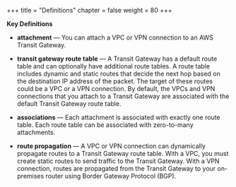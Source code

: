 +++
title = "Definitions"
chapter = false
weight = 80
+++

**Key Definitions**

- **attachment** — You can attach a VPC or VPN connection to an AWS Transit Gateway.

- **transit gateway route table** — A Transit Gateway has a default route table and can optionally have additional route tables. A route table includes dynamic and static routes that decide the next hop based on the destination IP address of the packet. The target of these routes could be a VPC or a VPN connection. By default, the VPCs and VPN connections that you attach to a Transit Gateway are associated with the default Transit Gateway route table.

- **associations** — Each attachment is associated with exactly one route table. Each route table can be associated with zero-to-many attachments.

- **route propagation** — A VPC or VPN connection can dynamically propagate routes to a Transit Gateway route table. With a VPC, you must create static routes to send traffic to the Transit Gateway. With a VPN connection, routes are propagated from the Transit Gateway to your on-premises router using Border Gateway Protocol (BGP).

